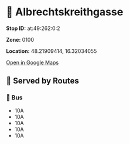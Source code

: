 # 🚉 Albrechtskreithgasse


**Stop ID:** at:49:262:0:2

**Zone:** 0100

**Location:** 48.21909414, 16.32034055

[Open in Google Maps](https://www.google.com/maps?q=48.21909414,16.32034055)

## 🚆 Served by Routes

### 🚌 Bus
- 10A
- 10A
- 10A
- 10A
- 10A